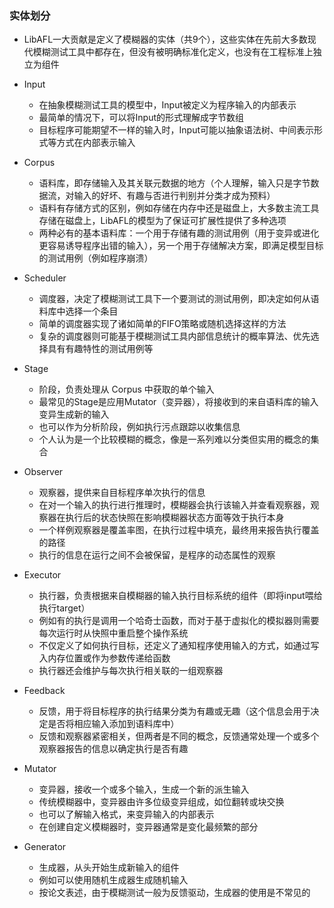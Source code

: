 ### 实体划分

- LibAFL一大贡献是定义了模糊器的实体（共9个），这些实体在先前大多数现代模糊测试工具中都存在，但没有被明确标准化定义，也没有在工程标准上独立为组件
- Input
  - 在抽象模糊测试工具的模型中，Input被定义为程序输入的内部表示
  - 最简单的情况下，可以将Input的形式理解成字节数组
  - 目标程序可能期望不一样的输入时，Input可能以抽象语法树、中间表示形式等方式在内部表示输入
- Corpus
  - 语料库，即存储输入及其关联元数据的地方（个人理解，输入只是字节数据流，对输入的好坏、有趣与否进行判别并分类才成为预料）
  - 语料有存储方式的区别，例如存储在内存中还是磁盘上，大多数主流工具存储在磁盘上，LibAFL的模型为了保证可扩展性提供了多种选项
  - 两种必有的基本语料库：一个用于存储有趣的测试用例（用于变异或进化更容易诱导程序出错的输入），另一个用于存储解决方案，即满足模型目标的测试用例（例如程序崩溃）

- Scheduler
  - 调度器，决定了模糊测试工具下一个要测试的测试用例，即决定如何从语料库中选择一个条目
  - 简单的调度器实现了诸如简单的FIFO策略或随机选择这样的方法
  - 复杂的调度器则可能基于模糊测试工具内部信息统计的概率算法、优先选择具有有趣特性的测试用例等
- Stage
  - 阶段，负责处理从 Corpus 中获取的单个输入
  - 最常见的Stage是应用Mutator（变异器），将接收到的来自语料库的输入变异生成新的输入
  - 也可以作为分析阶段，例如执行污点跟踪以收集信息
  - 个人认为是一个比较模糊的概念，像是一系列难以分类但实用的概念的集合
- Observer
  - 观察器，提供来自目标程序单次执行的信息
  - 在对一个输入的执行进行推理时，模糊器会执行该输入并查看观察器，观察器在执行后的状态快照在影响模糊器状态方面等效于执行本身
  - 一个样例观察器是覆盖率图，在执行过程中填充，最终用来报告执行覆盖的路径
  - 执行的信息在运行之间不会被保留，是程序的动态属性的观察
- Executor
  - 执行器，负责根据来自模糊器的输入执行目标系统的组件（即将input喂给执行target）
  - 例如有的执行是调用一个哈奇士函数，而对于基于虚拟化的模拟器则需要每次运行时从快照中重启整个操作系统
  - 不仅定义了如何执行目标，还定义了通知程序使用输入的方式，如通过写入内存位置或作为参数传递给函数
  - 执行器还会维护与每次执行相关联的一组观察器
- Feedback
  - 反馈，用于将目标程序的执行结果分类为有趣或无趣（这个信息会用于决定是否将相应输入添加到语料库中）
  - 反馈和观察器紧密相关，但两者是不同的概念，反馈通常处理一个或多个观察器报告的信息以确定执行是否有趣
- Mutator
  - 变异器，接收一个或多个输入，生成一个新的派生输入
  - 传统模糊器中，变异器由许多位级变异组成，如位翻转或块交换
  - 也可以了解输入格式，来变异输入的内部表示
  - 在创建自定义模糊器时，变异器通常是变化最频繁的部分
- Generator
  - 生成器，从头开始生成新输入的组件
  - 例如可以使用随机生成器生成随机输入
  - 按论文表述，由于模糊测试一般为反馈驱动，生成器的使用是不常见的

